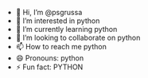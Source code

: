 - 👋 Hi, I’m @psgrussa
- 👀 I’m interested in python
- 🌱 I’m currently learning python
- 💞️ I’m looking to collaborate on python
- 📫 How to reach me python
- 😄 Pronouns: python
- ⚡ Fun fact: PYTHON

<!---
psgrussa/psgrussa is a ✨ special ✨ repository because its `README.md` (this file) appears on your GitHub profile.
You can click the Preview link to take a look at your changes.
--->
